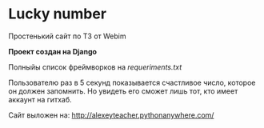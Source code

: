 # Lucky number
Простенький сайт по ТЗ от Webim

**Проект создан на Django**

Полныйы список фреймворков на _requeriments.txt_

Пользователю раз в 5 секунд показывается счастливое число, которое он должен запомнить. Но увидеть его сможет лишь тот, кто имеет аккаунт на гитхаб.

Сайт выложен на: http://alexeyteacher.pythonanywhere.com/
